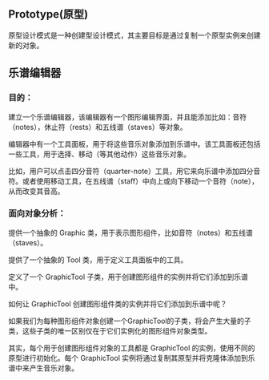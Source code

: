 ## Prototype(原型)

原型设计模式是一种创建型设计模式，其主要目标是通过复制一个原型实例来创建新的对象。

## 乐谱编辑器

### 目的：

建立一个乐谱编辑器，该编辑器有一个图形编辑界面，并且能添加比如：音符（notes），休止符（rests）和五线谱（staves）等对象。

编辑器中有一个工具面板，用于将这些音乐对象添加到乐谱中。该工具面板还包括一些工具，用于选择、移动（等其他动作）这些音乐对象。

比如，用户可以点击四分音符（quarter-note）工具，用它来向乐谱中添加四分音符。或者使用移动工具，在五线谱（staff）中向上或向下移动一个音符（note），从而改变其音高。

### 面向对象分析：

提供一个抽象的 Graphic 类，用于表示图形组件，比如音符（notes）和五线谱（staves）。

提供了一个抽象的 Tool 类，用于定义工具面板中的工具。

定义了一个 GraphicTool 子类，用于创建图形组件的实例并将它们添加到乐谱中。

如何让 GraphicTool 创建图形组件类的实例并将它们添加到乐谱中呢？

如果我们为每种图形组件对象创建一个GraphicTool的子类，将会产生大量的子类，这些子类的唯一区别仅在于它们实例化的图形组件对象类型。

其实，每个用于创建图形组件对象的工具都是 GraphicTool 的实例，使用不同的原型进行初始化。每个 GraphicTool 实例将通过复制其原型并将克隆体添加到乐谱中来产生音乐对象。